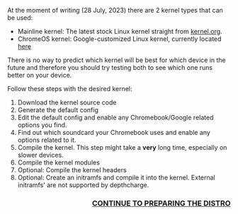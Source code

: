 At the moment of writing (28 July, 2023) there are 2 kernel types that can be used:

* Mainline kernel: The latest stock Linux kernel straight from [kernel.org](https://kernel.org). 
* ChromeOS kernel: Google-customized Linux kernel, currently located [here](https://chromium.googlesource.com/chromiumos/third_party/kernel.git)

There is no way to predict which kernel will be best for which device in the future and therefore you should try testing both to see which one runs better on your device.

Follow these steps with the desired kernel:
1. Download the kernel source code
2. Generate the default config
3. Edit the default config and enable any Chromebook/Google related options you find.
4. Find out which soundcard your Chromebook uses and enable any options related to it.
5. Compile the kernel. This step might take a **very** long time, especially on slower devices.
6. Compile the kernel modules
7. Optional: Compile the kernel headers
8. Optional: Create an initramfs and compile it into the kernel. External initramfs' are not supported by depthcharge.

<h3 align="right"><a href="Preparing-the-distro">CONTINUE TO PREPARING THE DISTRO</a></h3>